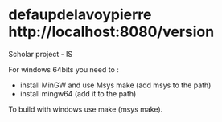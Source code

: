 # defaupdelavoypierre http://localhost:8080/version
Scholar project - IS

For windows 64bits you need to :
- install MinGW and use Msys make (add msys to the path)
- install mingw64 (add it to the path)

To build with windows use make (msys make).
